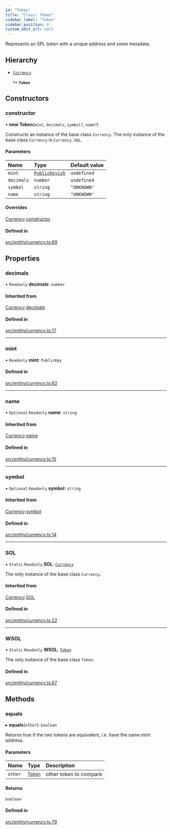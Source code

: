 ```yaml
---
id: "Token"
title: "Class: Token"
sidebar_label: "Token"
sidebar_position: 0
custom_edit_url: null
---
```


Represents an SPL token with a unique address and some metadata.

## Hierarchy

- [`Currency`](Currency.md)

  ↳ **`Token`**

## Constructors

### constructor

• **new Token**(`mint`, `decimals`, `symbol?`, `name?`)

Constructs an instance of the base class `Currency`. The only instance of the base class `Currency` is `Currency.SOL`.

#### Parameters

| Name | Type | Default value |
| :------ | :------ | :------ |
| `mint` | [`PublicKeyish`](../modules.md#publickeyish) | `undefined` |
| `decimals` | `number` | `undefined` |
| `symbol` | `string` | `"UNKNOWN"` |
| `name` | `string` | `"UNKNOWN"` |

#### Overrides

[Currency](Currency.md).[constructor](Currency.md#constructor)

#### Defined in

[src/entity/currency.ts:69](https://github.com/alpha-defi/raydium-sdk/blob/ce1010a/src/entity/currency.ts#L69)

## Properties

### decimals

• `Readonly` **decimals**: `number`

#### Inherited from

[Currency](Currency.md).[decimals](Currency.md#decimals)

#### Defined in

[src/entity/currency.ts:17](https://github.com/alpha-defi/raydium-sdk/blob/ce1010a/src/entity/currency.ts#L17)

___

### mint

• `Readonly` **mint**: `PublicKey`

#### Defined in

[src/entity/currency.ts:62](https://github.com/alpha-defi/raydium-sdk/blob/ce1010a/src/entity/currency.ts#L62)

___

### name

• `Optional` `Readonly` **name**: `string`

#### Inherited from

[Currency](Currency.md).[name](Currency.md#name)

#### Defined in

[src/entity/currency.ts:15](https://github.com/alpha-defi/raydium-sdk/blob/ce1010a/src/entity/currency.ts#L15)

___

### symbol

• `Optional` `Readonly` **symbol**: `string`

#### Inherited from

[Currency](Currency.md).[symbol](Currency.md#symbol)

#### Defined in

[src/entity/currency.ts:14](https://github.com/alpha-defi/raydium-sdk/blob/ce1010a/src/entity/currency.ts#L14)

___

### SOL

▪ `Static` `Readonly` **SOL**: [`Currency`](Currency.md)

The only instance of the base class `Currency`.

#### Inherited from

[Currency](Currency.md).[SOL](Currency.md#sol)

#### Defined in

[src/entity/currency.ts:22](https://github.com/alpha-defi/raydium-sdk/blob/ce1010a/src/entity/currency.ts#L22)

___

### WSOL

▪ `Static` `Readonly` **WSOL**: [`Token`](Token.md)

The only instance of the base class `Token`.

#### Defined in

[src/entity/currency.ts:67](https://github.com/alpha-defi/raydium-sdk/blob/ce1010a/src/entity/currency.ts#L67)

## Methods

### equals

▸ **equals**(`other`): `boolean`

Returns true if the two tokens are equivalent, i.e. have the same mint address.

#### Parameters

| Name | Type | Description |
| :------ | :------ | :------ |
| `other` | [`Token`](Token.md) | other token to compare |

#### Returns

`boolean`

#### Defined in

[src/entity/currency.ts:79](https://github.com/alpha-defi/raydium-sdk/blob/ce1010a/src/entity/currency.ts#L79)
